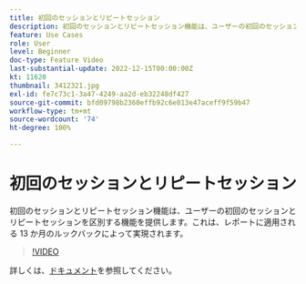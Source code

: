 ```yaml
---
title: 初回のセッションとリピートセッション
description: 初回のセッションとリピートセッション機能は、ユーザーの初回のセッションとリピートセッションを区別する機能を提供します。これは、レポートに適用される 13 か月のルックバックによって実現されます。
feature: Use Cases
role: User
level: Beginner
doc-type: Feature Video
last-substantial-update: 2022-12-15T00:00:00Z
kt: 11620
thumbnail: 3412321.jpg
exl-id: fe7c73c1-3a47-4249-aa2d-eb32248df427
source-git-commit: bfd09798b2360effb92c6e013e47aceff9f59b47
workflow-type: tm+mt
source-wordcount: '74'
ht-degree: 100%

---
```


# 初回のセッションとリピートセッション

初回のセッションとリピートセッション機能は、ユーザーの初回のセッションとリピートセッションを区別する機能を提供します。これは、レポートに適用される 13 か月のルックバックによって実現されます。

>[!VIDEO](https://video.tv.adobe.com/v/3416835/?quality=12&learn=on&captions=jpn)

詳しくは、[ドキュメント](https://experienceleague.adobe.com/docs/analytics-platform/using/cja-usecases/data-views/data-views-usecases.html?lang=ja#new-repeat)を参照してください。

